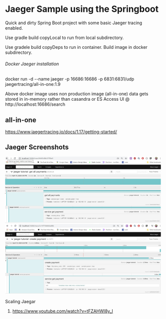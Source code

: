 # Jaeger Sample using the Springboot

Quick and dirty Spring Boot project with some basic Jaeger tracing enabled.

Use gradle build copyLocal to run from local subdirectory.

Use gradele build copyDeps to run in container. Build image in docker subdirectory.

###### Docker Jaeger installation 
docker run -d --name jaeger -p 16686:16686 -p 6831:6831/udp jaegertracing/all-in-one:1.9

Above docker image uses non production image (all-in-one) data gets stored in in-memory rather than casandra or ES
Access UI @ http://localhost:16686/search

all-in-one
----------
https://www.jaegertracing.io/docs/1.17/getting-started/

Jaeger Screenshots
------------------
![](images/with-delay-spans.JPG)
![](images/without-delay-spans.JPG)

Scaling Jaegar
1. https://www.youtube.com/watch?v=tFZAHWl8y_I

